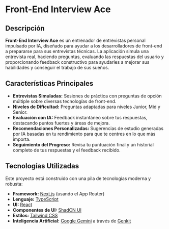 # Front-End Interview Ace

## Descripción

**Front-End Interview Ace** es un entrenador de entrevistas personal impulsado por IA, diseñado para ayudar a los desarrolladores de front-end a prepararse para sus entrevistas técnicas. La aplicación simula una entrevista real, haciendo preguntas, evaluando las respuestas del usuario y proporcionando feedback constructivo para ayudarles a mejorar sus habilidades y conseguir el trabajo de sus sueños.

## Características Principales

- **Entrevistas Simuladas:** Sesiones de práctica con preguntas de opción múltiple sobre diversas tecnologías de front-end.
- **Niveles de Dificultad:** Preguntas adaptadas para niveles Junior, Mid y Senior.
- **Evaluación con IA:** Feedback instantáneo sobre tus respuestas, destacando puntos fuertes y áreas de mejora.
- **Recomendaciones Personalizadas:** Sugerencias de estudio generadas por IA basadas en tu rendimiento para que te centres en lo que más importa.
- **Seguimiento del Progreso:** Revisa tu puntuación final y un historial completo de tus respuestas y el feedback recibido.

## Tecnologías Utilizadas

Este proyecto está construido con una pila de tecnologías moderna y robusta:

- **Framework:** [Next.js](https://nextjs.org/) (usando el App Router)
- **Lenguaje:** [TypeScript](https://www.typescriptlang.org/)
- **UI:** [React](https://react.dev/)
- **Componentes de UI:** [ShadCN UI](https://ui.shadcn.com/)
- **Estilos:** [Tailwind CSS](https://tailwindcss.com/)
- **Inteligencia Artificial:** [Google Gemini](https://deepmind.google/technologies/gemini/) a través de [Genkit](https://firebase.google.com/docs/genkit)

